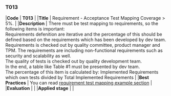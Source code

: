 ### T013

|**Code**           | **T013** |
|**Title**          | Requirement - Acceptance Test Mapping Coverage > 5%. |
|**Description**    | There must be test mapping to requirements, so the following items is important:<br>Requirements defenition are iterative and the percentage of this should be defined based on the requirements which has been developed by dev team.<br>Requirements is checked out by quality committee, product manager and TPM. The requirements are including non-functional requirements such as security and scalability as well.<br>The quality of tests is checked out by quality development team.<br>In the end, a table like Table #1 must be presented by dev team.<br>The percentage of this item is calculated by: Implemented Requirements which own tests divided by Total Implemented Requirements  |
|**Best Practices** | You can read [requirement test mapping example section](docs/requirement-test-mapping) |
|**Evaluation**     | |
|**Applied stage**  | |
